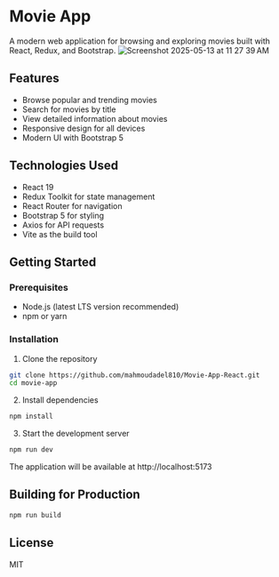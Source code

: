 <!-- @format -->

# Movie App

A modern web application for browsing and exploring movies built with React, Redux, and Bootstrap.
 ![Screenshot 2025-05-13 at 11 27 39 AM](https://github.com/user-attachments/assets/325e10d2-feaf-44a4-ba83-f527f574d2f0)

## Features

- Browse popular and trending movies
- Search for movies by title
- View detailed information about movies
- Responsive design for all devices
- Modern UI with Bootstrap 5

## Technologies Used

- React 19
- Redux Toolkit for state management
- React Router for navigation
- Bootstrap 5 for styling
- Axios for API requests
- Vite as the build tool

## Getting Started

### Prerequisites

- Node.js (latest LTS version recommended)
- npm or yarn

### Installation

1. Clone the repository

```bash
git clone https://github.com/mahmoudadel810/Movie-App-React.git
cd movie-app
```


2. Install dependencies

```bash
npm install
```

3. Start the development server

```bash
npm run dev
```

The application will be available at http://localhost:5173

## Building for Production

```bash
npm run build
```

## License

MIT
